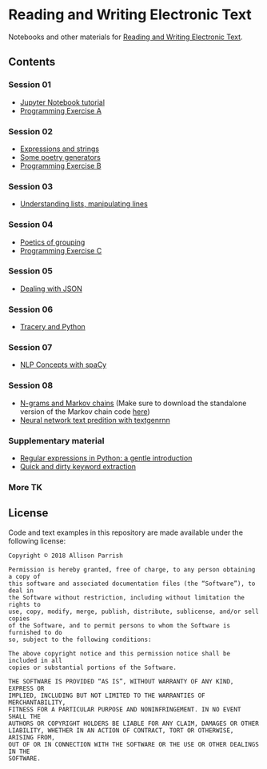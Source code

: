 # Reading and Writing Electronic Text

Notebooks and other materials for [Reading and Writing Electronic
Text](http://rwet.decontextualize.com/).

## Contents

### Session 01

* [Jupyter Notebook tutorial](jupyter-notebook-tutorial.ipynb)
* [Programming Exercise A](programming-exercise-a.ipynb)

### Session 02

* [Expressions and strings](expressions-and-strings.ipynb)
* [Some poetry generators](some-poetry-generators.ipynb)
* [Programming Exercise B](programming-exercise-b.ipynb)

### Session 03

* [Understanding lists, manipulating lines](understanding-lists-manipulating-lines.ipynb)

### Session 04

* [Poetics of grouping](poetics-of-grouping.ipynb)
* [Programming Exercise C](programming-exercise-c.ipynb)

### Session 05

* [Dealing with JSON](dealing-with-json.ipynb)

### Session 06

* [Tracery and Python](tracery-and-python.ipynb)

### Session 07

* [NLP Concepts with spaCy](nlp-concepts-with-spacy.ipynb)

### Session 08

* [N-grams and Markov chains](ngrams-and-markov-chains.ipynb) (Make sure to download the
  standalone version of the Markov chain code
  [here](https://gist.github.com/aparrish/14cb94ce539a868e6b8714dd84003f06))
* [Neural network text predition with textgenrnn](neural-network-text-prediction-with-textgenrnn.ipynb)

### Supplementary material

* [Regular expressions in Python: a gentle introduction](regular-expressions-a-gentle-introduction.ipynb)
* [Quick and dirty keyword extraction](quick-and-dirty-keywords.ipynb)

### More TK

## License

Code and text examples in this repository are made available under the
following license:

    Copyright © 2018 Allison Parrish

    Permission is hereby granted, free of charge, to any person obtaining a copy of
    this software and associated documentation files (the “Software”), to deal in
    the Software without restriction, including without limitation the rights to
    use, copy, modify, merge, publish, distribute, sublicense, and/or sell copies
    of the Software, and to permit persons to whom the Software is furnished to do
    so, subject to the following conditions:

    The above copyright notice and this permission notice shall be included in all
    copies or substantial portions of the Software.

    THE SOFTWARE IS PROVIDED “AS IS”, WITHOUT WARRANTY OF ANY KIND, EXPRESS OR
    IMPLIED, INCLUDING BUT NOT LIMITED TO THE WARRANTIES OF MERCHANTABILITY,
    FITNESS FOR A PARTICULAR PURPOSE AND NONINFRINGEMENT. IN NO EVENT SHALL THE
    AUTHORS OR COPYRIGHT HOLDERS BE LIABLE FOR ANY CLAIM, DAMAGES OR OTHER
    LIABILITY, WHETHER IN AN ACTION OF CONTRACT, TORT OR OTHERWISE, ARISING FROM,
    OUT OF OR IN CONNECTION WITH THE SOFTWARE OR THE USE OR OTHER DEALINGS IN THE
    SOFTWARE.

